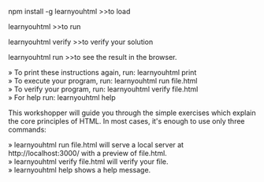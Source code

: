 npm install -g learnyouhtml
                    >>to load

learnyouhtml
                    >>to run

learnyouhtml verify 
                    >>to verify your solution
 
 learnyouhtml run 
                    >>to see the result in the browser.  

» To print these instructions again, run: learnyouhtml print                  
» To execute your program, run: learnyouhtml run file.html                    
» To verify your program, run: learnyouhtml verify file.html                  
» For help run: learnyouhtml help   

This workshopper will guide you through the simple exercises which explain  
  the core principles of HTML. In most cases, it's enough to use only three  
  commands:  
   
   » learnyouhtml run file.html will serve a local server at                                                                            
     http://localhost:3000/ with a preview of file.html.                         
   » learnyouhtml verify file.html will verify your file.                        
   » learnyouhtml help shows a help message.     
